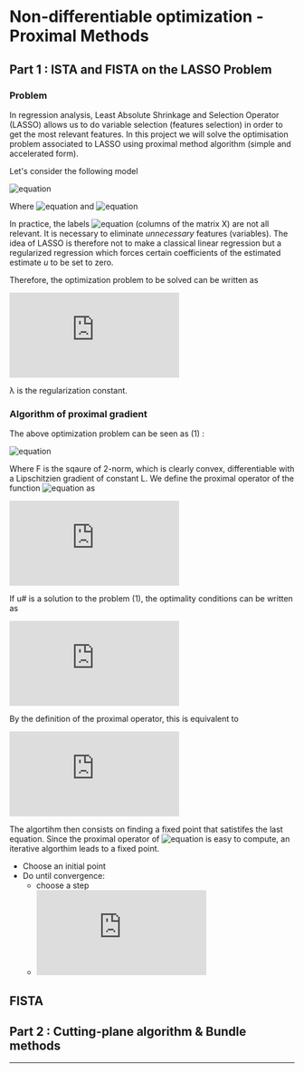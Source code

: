 # Non-differentiable optimization - Proximal Methods

## Part 1 : ISTA and FISTA on the LASSO Problem

### Problem

In regression analysis, Least Absolute Shrinkage and Selection Operator (LASSO) allows us to do variable selection (features selection) in order to get the most relevant features. 
In this project we will solve the optimisation problem associated to LASSO using proximal method algorithm (simple and accelerated form).

Let's consider the following model 

![equation](http://latex.codecogs.com/svg.latex?Y=Xu+\epsilon )

Where ![equation](http://latex.codecogs.com/svg.latex?Y\in\mathds{R}^n,X\in\mathds{R}^{n\times%20p}) and ![equation](http://latex.codecogs.com/svg.latex?u\in\mathds{R}^{p})

In practice, the labels  ![equation](http://latex.codecogs.com/svg.latex?X_{i})
 (columns of the matrix X) are not all relevant. It is necessary to eliminate *unnecessary* features (variables). The idea of LASSO is therefore not to make a classical linear regression but a regularized regression which forces certain coefficients of the estimated estimate  *u* to be set to zero.

Therefore, the optimization problem to be solved can be written as 

![equation](https://latex.codecogs.com/svg.latex?%5Chat%7Bu%7D%28%5Clambda%29%20%3A%3D%5Coperatorname*%7Bargmin%7D_%7Bu%5Cin%5Cmathds%7BR%7D%5E%7Bp%7D%7D%201/2%20%5C%7CY%20-%20Xu%5C%7C_%7B2%7D%5E%7B2%7D%20&plus;%20%5Clambda%5C%7Cu%5C%7C_%7B1%7D)

λ is the regularization constant.

### Algorithm of proximal gradient

The above optimization problem can be seen as (1) : 

![equation](https://latex.codecogs.com/svg.latex?\operatorname*{min}_{u\in\mathds{R}^{p}}F(u)+G_{\lambda}(u))

Where F is the sqaure of 2-norm, which is clearly convex, differentiable with a Lipschitzien gradient of constant L. 
We define the proximal operator of the function ![equation](https://latex.codecogs.com/svg.latex?\epsilo%20G_\lambda) as 

![equation](https://latex.codecogs.com/svg.latex?%5Cmathcal%7BP%7D_%7B%5Cvarepsilon%20G_%7B%5Clambda%7D%7D%28u%29%20%26%20%3A%3D%5Coperatorname*%7Bargmin%7D_%7Bv%5Cin%20%5Cmathds%7BR%7D%5E%7Bp%7D%7D%20%5Cvarepsilon%20G_%7B%5Clambda%7D%20%28v%29&plus;%201/2%5C%7Cv-u%5C%7C_%7B2%7D%5E%7B2%7D)

If u# is a solution to the problem (1), the optimality conditions can be written as 

![equation](https://latex.codecogs.com/svg.latex?%5Cexists%5C%3B%20r%5E%7B%5C%23%7D%20%5Cin%20%5Cpartial%20G_%7B%5Clambda%7D%28u%5E%7B%5C%23%7D%29%2C%20%5Ctext%7B%20t.q.%20%7D%5C%3B%20r%5E%7B%5C%23%7D&plus;%20%5Cnabla%20F%28u%5E%7B%5C%23%7D%29%20%3D%200)

By the definition of the proximal operator, this is equivalent to 

![equation](https://latex.codecogs.com/svg.latex?u%5E%7B%5C%23%7D%20%3D%20%5Cmathcal%7BP%7D_%7B%5Cvarepsilon%20G_%7B%5Clambda%7D%7D%28u%5E%7B%5C%23%7D%20-%20%5Cvarepsilon%5Cnabla%20F%28u%5E%7B%5C%23%7D%29%29)

The algortihm then consists on finding a fixed point that satistifes the last equation. Since the proximal operator of ![equation](https://latex.codecogs.com/svg.latex?\epsilo%20G_\lambda) is easy to compute, an iterative algorthim leads to a fixed point.

- Choose an initial point
- Do until convergence: 
  - choose a step 
  - ![equation](https://latex.codecogs.com/svg.latex?u%5E%7Bk&plus;1%7D%20%3D%20%5Cmathcal%7BP%7D_%7B%5Cvarepsilon%5E%7B%28k%29%7DG_%7B%5Clambda%7D%7D%28u%5E%7B%28k%29%7D-%5Cvarepsilon%5E%7Bk%7D%5Cnabla%20F%28u%5E%7B%28k%29%7D%29%29)
  
 ## FISTA 
 



## Part 2 : Cutting-plane algorithm & Bundle methods


----- 

